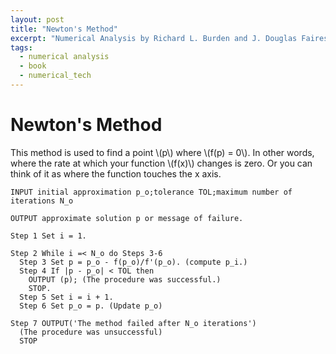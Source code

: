 ```yaml
---
layout: post
title: "Newton's Method"
excerpt: "Numerical Analysis by Richard L. Burden and J. Douglas Faires"
tags:
  - numerical analysis
  - book
  - numerical_tech
---
```


# Newton's Method

This method is used to find a point \\(p\\) where \\(f(p) = 0\\). In other words, where the
rate at which your function \\(f(x)\\) changes is zero. Or you can think of it as where the
function touches the x axis.

```
INPUT initial approximation p_o;tolerance TOL;maximum number of iterations N_o

OUTPUT approximate solution p or message of failure.

Step 1 Set i = 1.

Step 2 While i =< N_o do Steps 3-6
  Step 3 Set p = p_o - f(p_o)/f'(p_o). (compute p_i.)
  Step 4 If |p - p_o| < TOL then
    OUTPUT (p); (The procedure was successful.)
    STOP.
  Step 5 Set i = i + 1.
  Step 6 Set p_o = p. (Update p_o)

Step 7 OUTPUT('The method failed after N_o iterations')
  (The procedure was unsuccessful)
  STOP
```

